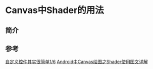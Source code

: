 # Canvas中Shader的用法

## 简介



## 参考

[自定义控件其实很简单1/6](http://blog.csdn.net/aigestudio/article/details/41316141)
[Android中Canvas绘图之Shader使用图文详解](http://blog.csdn.net/iispring/article/details/50500106)
